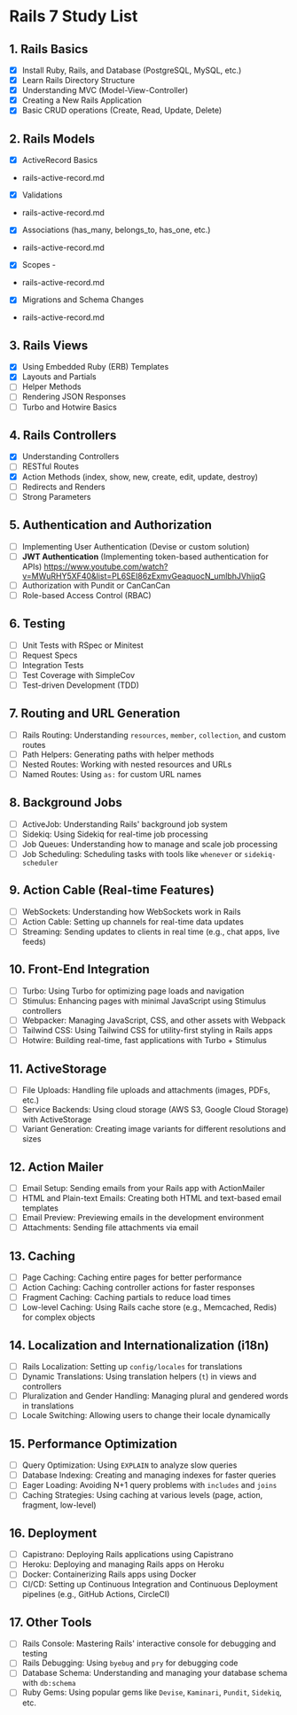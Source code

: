 # Rails 7 Study List

## 1. **Rails Basics**

- [x] Install Ruby, Rails, and Database (PostgreSQL, MySQL, etc.)
- [x] Learn Rails Directory Structure
- [x] Understanding MVC (Model-View-Controller)
- [x] Creating a New Rails Application
- [x] Basic CRUD operations (Create, Read, Update, Delete)

## 2. **Rails Models**

- [x] ActiveRecord Basics
- rails-active-record.md
- [x] Validations
- rails-active-record.md
- [x] Associations (has_many, belongs_to, has_one, etc.)
- rails-active-record.md
- [x] Scopes -
- rails-active-record.md
- [x] Migrations and Schema Changes
- rails-active-record.md

## 3. **Rails Views**

- [x] Using Embedded Ruby (ERB) Templates
- [x] Layouts and Partials
- [ ] Helper Methods
- [ ] Rendering JSON Responses
- [ ] Turbo and Hotwire Basics

## 4. **Rails Controllers**

- [x] Understanding Controllers
- [ ] RESTful Routes
- [x] Action Methods (index, show, new, create, edit, update, destroy)
- [ ] Redirects and Renders
- [ ] Strong Parameters

## 5. **Authentication and Authorization**

- [ ] Implementing User Authentication (Devise or custom solution)
- [ ] **JWT Authentication** (Implementing token-based authentication for APIs)
      https://www.youtube.com/watch?v=MWuRHY5XF40&list=PL6SEI86zExmvGeaquocN_umlbhJVhijqG
- [ ] Authorization with Pundit or CanCanCan
- [ ] Role-based Access Control (RBAC)

## 6. **Testing**

- [ ] Unit Tests with RSpec or Minitest
- [ ] Request Specs
- [ ] Integration Tests
- [ ] Test Coverage with SimpleCov
- [ ] Test-driven Development (TDD)

## 7. **Routing and URL Generation**

- [ ] Rails Routing: Understanding `resources`, `member`, `collection`, and custom routes
- [ ] Path Helpers: Generating paths with helper methods
- [ ] Nested Routes: Working with nested resources and URLs
- [ ] Named Routes: Using `as:` for custom URL names

## 8. **Background Jobs**

- [ ] ActiveJob: Understanding Rails' background job system
- [ ] Sidekiq: Using Sidekiq for real-time job processing
- [ ] Job Queues: Understanding how to manage and scale job processing
- [ ] Job Scheduling: Scheduling tasks with tools like `whenever` or `sidekiq-scheduler`

## 9. **Action Cable (Real-time Features)**

- [ ] WebSockets: Understanding how WebSockets work in Rails
- [ ] Action Cable: Setting up channels for real-time data updates
- [ ] Streaming: Sending updates to clients in real time (e.g., chat apps, live feeds)

## 10. **Front-End Integration**

- [ ] Turbo: Using Turbo for optimizing page loads and navigation
- [ ] Stimulus: Enhancing pages with minimal JavaScript using Stimulus controllers
- [ ] Webpacker: Managing JavaScript, CSS, and other assets with Webpack
- [ ] Tailwind CSS: Using Tailwind CSS for utility-first styling in Rails apps
- [ ] Hotwire: Building real-time, fast applications with Turbo + Stimulus

## 11. **ActiveStorage**

- [ ] File Uploads: Handling file uploads and attachments (images, PDFs, etc.)
- [ ] Service Backends: Using cloud storage (AWS S3, Google Cloud Storage) with ActiveStorage
- [ ] Variant Generation: Creating image variants for different resolutions and sizes

## 12. **Action Mailer**

- [ ] Email Setup: Sending emails from your Rails app with ActionMailer
- [ ] HTML and Plain-text Emails: Creating both HTML and text-based email templates
- [ ] Email Preview: Previewing emails in the development environment
- [ ] Attachments: Sending file attachments via email

## 13. **Caching**

- [ ] Page Caching: Caching entire pages for better performance
- [ ] Action Caching: Caching controller actions for faster responses
- [ ] Fragment Caching: Caching partials to reduce load times
- [ ] Low-level Caching: Using Rails cache store (e.g., Memcached, Redis) for complex objects

## 14. **Localization and Internationalization (i18n)**

- [ ] Rails Localization: Setting up `config/locales` for translations
- [ ] Dynamic Translations: Using translation helpers (`t`) in views and controllers
- [ ] Pluralization and Gender Handling: Managing plural and gendered words in translations
- [ ] Locale Switching: Allowing users to change their locale dynamically

## 15. **Performance Optimization**

- [ ] Query Optimization: Using `EXPLAIN` to analyze slow queries
- [ ] Database Indexing: Creating and managing indexes for faster queries
- [ ] Eager Loading: Avoiding N+1 query problems with `includes` and `joins`
- [ ] Caching Strategies: Using caching at various levels (page, action, fragment, low-level)

## 16. **Deployment**

- [ ] Capistrano: Deploying Rails applications using Capistrano
- [ ] Heroku: Deploying and managing Rails apps on Heroku
- [ ] Docker: Containerizing Rails apps using Docker
- [ ] CI/CD: Setting up Continuous Integration and Continuous Deployment pipelines (e.g., GitHub Actions, CircleCI)

## 17. **Other Tools**

- [ ] Rails Console: Mastering Rails' interactive console for debugging and testing
- [ ] Rails Debugging: Using `byebug` and `pry` for debugging code
- [ ] Database Schema: Understanding and managing your database schema with `db:schema`
- [ ] Ruby Gems: Using popular gems like `Devise`, `Kaminari`, `Pundit`, `Sidekiq`, etc.
